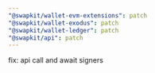 ```yaml
---
"@swapkit/wallet-evm-extensions": patch
"@swapkit/wallet-exodus": patch
"@swapkit/wallet-ledger": patch
"@swapkit/api": patch
---
```


fix: api call and await signers
